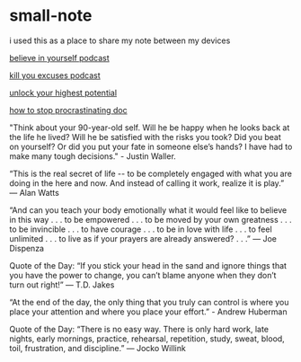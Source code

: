 # small-note
i used this as a place to share my note between my devices

[believe in yourself podcast](https://podcasts.google.com/feed/aHR0cHM6Ly9mZWVkcy5hY2FzdC5jb20vcHVibGljL3Nob3dzL21vdGl2YXRpb24tZGFpbHktYnktbW90aXZlcnNpdHk/episode/NjRkYTNlMjMwZmE2ZWIwMDExNGNmOWQ0?sa=X&ved=0CA0Qz4EHahgKEwjIuc-FvuCAAxUAAAAAHQAAAAAQgQY)

[kill you excuses podcast](https://podcasts.google.com/feed/aHR0cHM6Ly9mZWVkcy5hY2FzdC5jb20vcHVibGljL3Nob3dzL21vdGl2YXRpb24tZGFpbHktYnktbW90aXZlcnNpdHk/episode/NjRkYTNlMjMwZmE2ZWIwMDExNGNmOWQ0?sa=X&ved=0CA0Qz4EHahgKEwjIuc-FvuCAAxUAAAAAHQAAAAAQgQY)

[unlock your highest potential](https://podcasts.google.com/episode/MDBiYWRhOGUtNWVhNS00NTViLTk4ZDItMzVlY2QwYzZlNzRi?sa=X&ved=0CA0Qz4EHahgKEwjIuc-FvuCAAxUAAAAAHQAAAAAQgQY)

[how to stop procrastinating doc](https://docs.google.com/document/d/12JmVXxwT4zDn_obtz18zy6RKppyThDgZ/edit)

"Think about your 90-year-old self. Will he be happy when he looks back at the life he lived? Will he be satisfied with the risks you took? Did you beat on yourself? Or did you put your fate in someone else’s hands? I have had to make many tough decisions." - Justin Waller.

 “This is the real secret of life -- to be completely engaged with what you are doing in the here and now. And instead of calling it work, realize it is play.” ― Alan Watts

 “And can you teach your body emotionally what it would feel like to believe in this way . . . to be empowered . . . to be moved by your own greatness . . . to be invincible . . . to have courage . . . to be in love with life . . . to feel unlimited . . . to live as if your prayers are already answered? . . .” ― Joe Dispenza

 Quote of the Day: “If you stick your head in the sand and ignore things that you have the power to change, you can’t blame anyone when they don’t turn out right!” ― T.D. Jakes

 “At the end of the day, the only thing that you truly can control is where you place your attention and where you place your effort.” - Andrew Huberman

 Quote of the Day: “There is no easy way. There is only hard work, late nights, early mornings, practice, rehearsal, repetition, study, sweat, blood, toil, frustration, and discipline.” ― Jocko Willink
 
